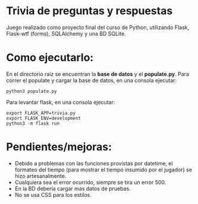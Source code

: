 # Trivia de preguntas y respuestas

Juego realizado como proyecto final del curso de Python, utilizando Flask, Flask-wtf (forms), SQLAlchemy y una BD SQLite.

# Como ejecutarlo:
En el directorio raíz se encuentran la **base de datos** y el **populate.py**.
Para correr el populate y cargar la base de datos, en una consola ejecutar:

    python3 populate.py

Para levantar flask, en una consola ejecutar:

    export FLASK_APP=trivia.py
    export FLASK_ENV=development
    python3 -m flask run


# Pendientes/mejoras:
- Debido a problemas con las funciones provistas por datetime, el formateo del tiempo (para mostrar el tiempo insumido por el jugador) se hizo artesanalmente.
- Cualquiera sea el error ocurrido, siempre se tira un error 500.
- En la BD debería cargar mas datos de pruebas.
- No se usa CSS para los estilos.
